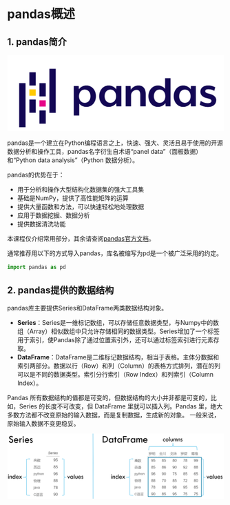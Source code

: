 # pandas概述

## 1. pandas简介

![](./数据集/image%20(58).png)

 pandas是一个建立在Python编程语言之上，快速、强大、灵活且易于使用的开源数据分析和操作工具，pandas名字衍生自术语“panel data”（面板数据）和“Python data analysis”（Python 数据分析）。

pandas的优势在于：
* 用于分析和操作大型结构化数据集的强大工具集
* 基础是NumPy，提供了高性能矩阵的运算
* 提供大量函数和方法，可以快速轻松地处理数据
* 应用于数据挖掘、数据分析
* 提供数据清洗功能

本课程仅介绍常用部分，其余请查阅[pandas官方文档](https://pandas.pydata.org/docs/index.html)。

通常推荐用以下的方式导入pandas，库名被缩写为pd是一个被广泛采用的约定。
```python
import pandas as pd
```

##  2. pandas提供的数据结构

pandas库主要提供Series和DataFrame两类数据结构对象。

* **Series**：Series是一维标记数组，可以存储任意数据类型，与Numpy中的数组（Array）相似数组中只允许存储相同的数据类型。Series增加了一个标签用于索引，使Pandas除了通过位置索引外，还可以通过标签索引进行元素存取。
* **DataFrame**：DataFrame是二维标记数据结构，相当于表格。主体分数据和索引两部分。数据以行（Row）和列（Column）的表格方式排列，潜在的列可以是不同的数据类型。索引分行索引（Row Index）和列索引（Column Index）。

Pandas 所有数据结构的值都是可变的，但数据结构的大小并非都是可变的，比如，Series 的长度不可改变，但 DataFrame 里就可以插入列。Pandas 里，绝大多数方法都不改变原始的输入数据，而是复制数据，生成新的对象。 一般来说，原始输入数据不变更稳妥。

![](./数据集/image%20(59).png)
